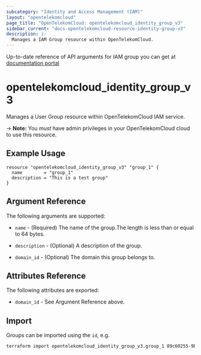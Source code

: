 ```yaml
---
subcategory: "Identity and Access Management (IAM)"
layout: "opentelekomcloud"
page_title: "OpenTelekomCloud: opentelekomcloud_identity_group_v3"
sidebar_current: "docs-opentelekomcloud-resource-identity-group-v3"
description: |-
  Manages a IAM Group resource within OpenTelekomCloud.
---
```


Up-to-date reference of API arguments for IAM group you can get at
[documentation portal](https://docs.otc.t-systems.com/identity-access-management/api-ref/apis/user_group_management)

# opentelekomcloud_identity_group_v3

Manages a User Group resource within OpenTelekomCloud IAM service.

-> **Note:** You _must_ have admin privileges in your OpenTelekomCloud cloud to use this resource.

## Example Usage

```hcl
resource "opentelekomcloud_identity_group_v3" "group_1" {
  name        = "group_1"
  description = "This is a test group"
}
```

## Argument Reference

The following arguments are supported:

* `name` - (Required) The name of the group.The length is less than or equal to 64 bytes.

* `description` - (Optional) A description of the group.

* `domain_id` - (Optional) The domain this group belongs to.

## Attributes Reference

The following attributes are exported:

* `domain_id` - See Argument Reference above.

## Import

Groups can be imported using the `id`, e.g.

```sh
terraform import opentelekomcloud_identity_group_v3.group_1 89c60255-9bd6-460c-822a-e2b959ede9d2
```
